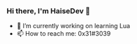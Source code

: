 ### Hi there, I'm HaiseDev 👋

- 🔭 I’m currently working on learning Lua
- 📫 How to reach me: 0x31#3039
